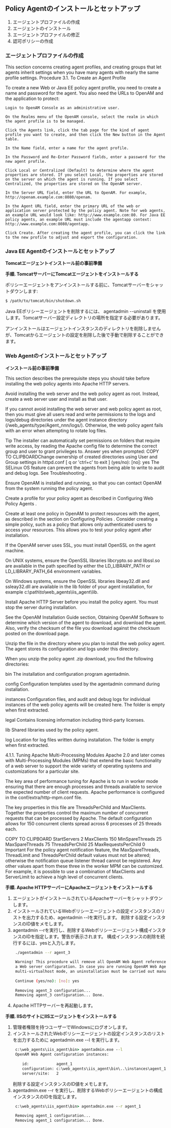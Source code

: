 ## Policy Agentのインストールとセットアップ

1. エージェントプロファイルの作成
2. エージェントのインストール
3. エージェントプロファイルの修正
4. 認可ポリシーの作成

### エージェントプロファイルの作成

This section concerns creating agent profiles, and creating groups that let agents inherit settings when you have many agents with nearly the same profile settings.
Procedure 3.1. To Create an Agent Profile

To create a new Web or Java EE policy agent profile, you need to create a name and password for the agent. You also need the URLs to OpenAM and the application to protect:

    Login to OpenAM Console as an administrative user.

    On the Realms menu of the OpenAM console, select the realm in which the agent profile is to be managed.

    Click the Agents link, click the tab page for the kind of agent profile you want to create, and then click the New button in the Agent table.

    In the Name field, enter a name for the agent profile.

    In the Password and Re-Enter Password fields, enter a password for the new agent profile.

    Click Local or Centralized (Default) to determine where the agent properties are stored. If you select Local, the properties are stored on the server on which the agent is running. If you select Centralized, the properties are stored on the OpenAM server.

    In the Server URL field, enter the URL to OpenAM. For example, http://openam.example.com:8080/openam.

    In the Agent URL field, enter the primary URL of the web or application server protected by the policy agent. Note for web agents, an example URL would look like: http://www.example.com:80. For Java EE policy agents, an example URL must include the agentapp context: http://www.example.com:8080/agentapp.

    Click Create. After creating the agent profile, you can click the link to the new profile to adjust and export the configuration.

###  Java EE Agentのインストールとセットアップ

**Tomcatエージェントインストール前の事前準備**

**手順. TomcatサーバーにTomcatエージェントをインストールする**

ポリシーエージェントをアンインストールする前に、Tomcatサーバーをシャットダウンします:
```bash
$ /path/to/tomcat/bin/shutdown.sh
```
Java EEポリシーエージェントを削除するには、 agentadmin --uninstall を使用します。Tomcatサーバー設定ディレクトリの場所を指定する必要があります。

アンインストールはエージェントインスタンスのディレクトリを削除しませんが、Tomcatからエージェントの設定を削除した後で手動で削除することができます。

###  Web Agentのインストールとセットアップ

**インストール前の事前準備**

This section describes the prerequisite steps you should take before installing the web policy agents into Apache HTTP servers.

Avoid installing the web server and the web policy agent as root. Instead, create a web server user and install as that user.

If you cannot avoid installing the web server and web policy agent as root, then you must give all users read and write permissions to the logs and logs/debug directories under the agent instance directory (/web_agents/type/Agent_nnn/logs/). Otherwise, the web policy agent fails with an error when attempting to rotate log files.

Tip
The installer can automatically set permissions on folders that require write access, by reading the Apache config file to determine the correct group and user to grant privileges to. Answer yes when prompted:
COPY TO CLIPBOARDChange ownership of created directories using
User and Group settings in httpd.conf
[ q or 'ctrl+c' to exit ]
(yes/no): [no]: yes
The SELinux OS feature can prevent the agents from being able to write to audit and debug logs. See Troubleshooting .

Ensure OpenAM is installed and running, so that you can contact OpenAM from the system running the policy agent.

Create a profile for your policy agent as described in Configuring Web Policy Agents .

Create at least one policy in OpenAM to protect resources with the agent, as described in the section on Configuring Policies . Consider creating a simple policy, such as a policy that allows only authenticated users to access your resources. This allows you to test your policy agent after installation.

If the OpenAM server uses SSL, you must install OpenSSL on the agent machine.

On UNIX systems, ensure the OpenSSL libraries libcrypto.so and libssl.so are available in the path specified by either the LD_LIBRARY_PATH or LD_LIBRARY_PATH_64 environment variables.

On Windows systems, ensure the OpenSSL libraries libeay32.dll and ssleay32.dll are available in the lib folder of your agent installation, for example c:\path\to\web_agents\iis_agent\lib\.

Install Apache HTTP Server before you install the policy agent. You must stop the server during installation.

See the OpenAM Installation Guide section, Obtaining OpenAM Software to determine which version of the agent to download, and download the agent. Also, verify the checksum of the file you download against the checksum posted on the download page.

Unzip the file in the directory where you plan to install the web policy agent. The agent stores its configuration and logs under this directory.

When you unzip the policy agent .zip download, you find the following directories:

bin
The installation and configuration program agentadmin.

config
Configuration templates used by the agentadmin command during installation.

instances
Configuration files, and audit and debug logs for individual instances of the web policy agents will be created here. The folder is empty when first extracted.

legal
Contains licensing information including third-party licenses.

lib
Shared libraries used by the policy agent.

log
Location for log files written during installation. The folder is empty when first extracted.

4.1.1. Tuning Apache Multi-Processing Modules
Apache 2.0 and later comes with Multi-Processing Modules (MPMs) that extend the basic functionality of a web server to support the wide variety of operating systems and customizations for a particular site.

The key area of performance tuning for Apache is to run in worker mode ensuring that there are enough processes and threads available to service the expected number of client requests. Apache performance is configured in the conf/extra/http-mpm.conf file.

The key properties in this file are ThreadsPerChild and MaxClients. Together the properties control the maximum number of concurrent requests that can be processed by Apache. The default configuration allows for 150 concurrent clients spread across 6 processes of 25 threads each.

COPY TO CLIPBOARD<IfModule mpm_worker_module>
   StartServers          2
   MaxClients          150
   MinSpareThreads      25
   MaxSpareThreads      75
   ThreadsPerChild      25
   MaxRequestsPerChild   0
</IfModule>
Important
For the policy agent notification feature, the MaxSpareThreads, ThreadLimit and ThreadsPerChild default values must not be altered; otherwise the notification queue listener thread cannot be registered.
Any other values apart from these three in the worker MPM can be customized. For example, it is possible to use a combination of MaxClients and ServerLimit to achieve a high level of concurrent clients.

**手順. Apache HTTPサーバーにApacheエージェントをインストールする**

1. エージェントがインストールされているApacheサーバーをシャットダウンします。
2. インストールされているWebポリシーエージェントの設定インスタンスのリストを出力するため、agentadmin --lを実行します。
   削除する設定インスタンスのID値をメモします。
3. agentadmin --rを実行し、削除するWebポリシーエージェント構成インスタンスのIDを指定します。警告が表示されます。
   構成インスタンスの削除を続行するには、yesと入力します。
   ```bash
    ./agentadmin --r agent_3
    
    Warning! This procedure will remove all OpenAM Web Agent references from
    a Web server configuration. In case you are running OpenAM Web Agent in a
    multi-virtualhost mode, an uninstallation must be carried out manually.
    
    Continue (yes/no): [no]: yes
    
    Removing agent_3 configuration...
    Removing agent_3 configuration... Done.
   ```
4. Apache HTTPサーバーを再起動します。

**手順. IISのサイトにIISエージェントをインストールする**

1. 管理者権限を持つユーザーでWindowsにログオンします。
2. インストールされたWebポリシーエージェントの設定インスタンスのリストを出力するために agentadmin.exe --l を実行します。
   ```cmd
    c:\web_agents\iis_agent\bin> agentadmin.exe --l
    OpenAM Web Agent configuration instances:
    
       id:            agent_1
       configuration: c:\web_agents\iis_agent\bin\..\instances\agent_1
       server/site:   2
   ```
   削除する設定インスタンスのID値をメモします。
3. agentadmin.exe --r を実行し、削除するWebポリシーエージェントの構成インスタンスのIDを指定します。
   ```cmd
    c:\web_agents\iis_agent\bin> agentadmin.exe --r agent_1
    
    Removing agent_1 configuration...
    Removing agent_1 configuration... Done.
